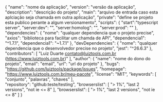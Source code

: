 {
    "name": "nome da aplicação",
    "version": "versão da aplicação",
    "description": "descrição do projeto",
    "main": "arquivo de entrada caso esta aplciação seja chamada em outra aplicação",
    "private": "define se projeto esta publico perante a algum versionamento",
    "scripts": {
        "start":"typescript server",
        "server:dev": "",
        "server:homolog": "", 
        "server:prod": ""
    },
    "dependencies": {
        "nome": "qualquer dependencia que o projeto precise",
        "axios": "biblioteca para facilitar um chamda de API",
        "dependencia1": "^1.7.1",
        "dependencia1": "~1.7.1"
    },
    "devDependencies": {
        "nome": "qualquer dependencia que o desenvolvedor precise no projeto",
        "jest": "^26.6.3"
    },
    "contributors": [
        "Luiz Duarte <contato@luiztools.com.br> (https://www.luiztools.com.br)"
    ],
    "author": {
        "name": "nome do dono do projeto",
        "email": "email",
        "url": "url do projeto"
    },
    "bugs": "https://github.com/luiztools/package/issues",
    "homepage": "https://www.luiztools.com.br/meu-pacote",
    "license": "MIT",
    "keywords": [
        "conjunto",
        "palavras",
        "chaves"
    ],	
    "repository": "github:teste/testing",
    "browserslist": [
        "&gt; 1%",
        "last 2 versions",
        "not ie &lt;= 8"
      ],
    "browserslist": [
    "&gt; 1%",
    "last 2 versions",
    "not ie &lt;= 8"
    ]
}
